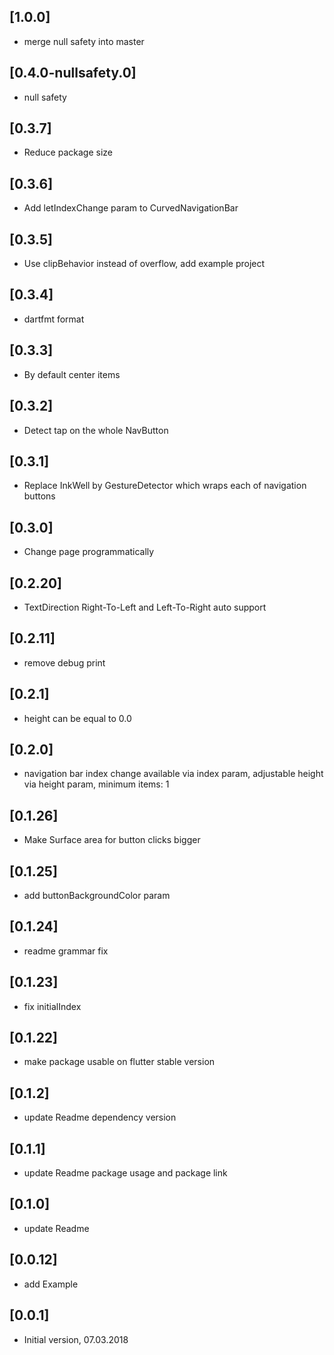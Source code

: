## [1.0.0]
- merge null safety into master

## [0.4.0-nullsafety.0]
- null safety

## [0.3.7]
- Reduce package size

## [0.3.6]
- Add letIndexChange param to CurvedNavigationBar

## [0.3.5]
- Use clipBehavior instead of overflow, add example project

## [0.3.4]
- dartfmt format

## [0.3.3]
- By default center items

## [0.3.2]
- Detect tap on the whole NavButton

## [0.3.1]
- Replace InkWell by GestureDetector which wraps each of navigation buttons

## [0.3.0]
- Change page programmatically

## [0.2.20]
- TextDirection Right-To-Left and Left-To-Right auto support

## [0.2.11]
- remove debug print

## [0.2.1]
- height can be equal to 0.0

## [0.2.0]
- navigation bar index change available via index param, adjustable height via height param, minimum items: 1

## [0.1.26]
- Make Surface area for button clicks bigger

## [0.1.25]
- add buttonBackgroundColor param

## [0.1.24]
- readme grammar fix

## [0.1.23]
- fix initialIndex

## [0.1.22]
- make package usable on flutter stable version

## [0.1.2]
- update Readme dependency version

## [0.1.1]
- update Readme package usage and package link

## [0.1.0]
- update Readme

## [0.0.12]
- add Example

## [0.0.1]
- Initial version, 07.03.2018
